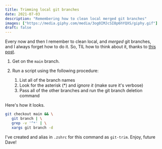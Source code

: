 ```yaml
---
title: Trimming local git branches
date: 2021-07-03
description: "Remembering how to clean local merged git branches"
images: ["https://media.giphy.com/media/3og0IMJcSI8p6hYQXS/giphy.gif"]
draft: false
---
```


Every now and then I remember to clean local, and _merged_ git branches, and I always forget how to do it. So, TIL how to think about it, thanks to [this post](https://www.hacksparrow.com/git/delete-all-branches-except-master.html).

1. Get on the `main` branch.
2. Run a script using the following procedure:

   1. List all of the branch names
   2. Look for the asterisk (\*) and _ignore it_ (make sure it's verbose)
   3. Pass all of the other branches and run the git branch deletion command

Here's how it looks.

```sh
git checkout main && \
   git branch | \
   grep -v '^*' | \
   xargs git branch -d
```

I've created and alias in `.zshrc` for this command as `git-trim`. Enjoy, future Dave!
